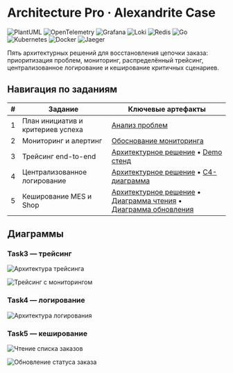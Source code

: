 # Architecture Pro · Alexandrite Case

![PlantUML](https://img.shields.io/badge/PlantUML-diagrams-%2333AADD?style=for-the-badge&logo=plantuml&logoColor=white)
![OpenTelemetry](https://img.shields.io/badge/OpenTelemetry-tracing-%23FF6F00?style=for-the-badge&logo=opentelemetry&logoColor=white)
![Grafana](https://img.shields.io/badge/Grafana-observability-%23F46800?style=for-the-badge&logo=grafana&logoColor=white)
![Loki](https://img.shields.io/badge/Loki-centralized%20logs-%2300A3C4?style=for-the-badge&logo=grafana&logoColor=white)
![Redis](https://img.shields.io/badge/Redis-caching-%23DC382D?style=for-the-badge&logo=redis&logoColor=white)
![Go](https://img.shields.io/badge/Go-microservices-%2300ADD8?style=for-the-badge&logo=go&logoColor=white)
![Kubernetes](https://img.shields.io/badge/Kubernetes-platform-%23326CE5?style=for-the-badge&logo=kubernetes&logoColor=white)
![Docker](https://img.shields.io/badge/Docker-containers-%232496ED?style=for-the-badge&logo=docker&logoColor=white)
![Jaeger](https://img.shields.io/badge/Jaeger-tracing%20UI-%23F8991D?style=for-the-badge&logo=jaeger&logoColor=white)

Пять архитектурных решений для восстановления цепочки заказа: приоритизация проблем, мониторинг, распределённый трейсинг, централизованное логирование и кеширование критичных сценариев.

## Навигация по заданиям

| # | Задание | Ключевые артефакты |
|---|---------|--------------------|
| 1 | План инициатив и критериев успеха | [Анализ проблем](Task1/%D0%9F%D0%BB%D0%B0%D0%BD%D0%B8%D1%80%D0%BE%D0%B2%D0%B0%D0%BD%D0%B8%D0%B5%3A%20%D0%B0%D0%BD%D0%B0%D0%BB%D0%B8%D0%B7%2C%20%D0%B8%D0%B4%D0%B5%D0%BD%D1%82%D0%B8%D1%84%D0%B8%D0%BA%D0%B0%D1%86%D0%B8%D1%8F%20%D0%BF%D1%80%D0%BE%D0%B1%D0%BB%D0%B5%D0%BC%20%D0%B8%20%D0%BF%D0%BE%D0%B8%D1%81%D0%BA%20%D1%80%D0%B5%D1%88%D0%B5%D0%BD%D0%B8%D0%B9.md) |
| 2 | Мониторинг и алертинг | [Обоснование мониторинга](Task2/%D0%92%D1%8B%D0%B1%D0%BE%D1%80%20%D0%B8%20%D0%BD%D0%B0%D1%81%D1%82%D1%80%D0%BE%D0%B9%D0%BA%D0%B0%20%D0%BC%D0%BE%D0%BD%D0%B8%D1%82%D0%BE%D1%80%D0%B8%D0%BD%D0%B3%D0%B0%20%D0%B2%20%D1%81%D0%B8%D1%81%D1%82%D0%B5%D0%BC%D0%B5.md) |
| 3 | Трейсинг end-to-end | [Архитектурное решение](Task3/%D0%90%D1%80%D1%85%D0%B8%D1%82%D0%B5%D0%BA%D1%82%D1%83%D1%80%D0%BD%D0%BE%D0%B5%20%D1%80%D0%B5%D1%88%D0%B5%D0%BD%D0%B8%D0%B5%20%D0%BF%D0%BE%20%D1%82%D1%80%D0%B5%D0%B9%D1%81%D0%B8%D0%BD%D0%B3%D1%83.md) • [Demo стенд](Task3/README.md) |
| 4 | Централизованное логирование | [Архитектурное решение](Task4/%D0%90%D1%80%D1%85%D0%B8%D1%82%D0%B5%D0%BA%D1%82%D1%83%D1%80%D0%BD%D0%BE%D0%B5%20%D1%80%D0%B5%D1%88%D0%B5%D0%BD%D0%B8%D0%B5%20%D0%BF%D0%BE%20%D0%BB%D0%BE%D0%B3%D0%B8%D1%80%D0%BE%D0%B2%D0%B0%D0%BD%D0%B8%D1%8E.md) • [C4-диаграмма](Task4/diag/logging-architecture-diagram.png) |
| 5 | Кеширование MES и Shop | [Архитектурное решение](Task5/%D0%90%D1%80%D1%85%D0%B8%D1%82%D0%B5%D0%BA%D1%82%D1%83%D1%80%D0%BD%D0%BE%D0%B5%20%D1%80%D0%B5%D1%88%D0%B5%D0%BD%D0%B8%D0%B5%20%D0%BF%D0%BE%20%D0%BA%D0%B5%D1%88%D0%B8%D1%80%D0%BE%D0%B2%D0%B0%D0%BD%D0%B8%D1%8E.md) • [Диаграмма чтения](Task5/diag/caching-read-orders-sequence.png) • [Диаграмма обновления](Task5/diag/caching-update-order-status-sequence.png) |

## Диаграммы

### Task3 — трейсинг

![Архитектура трейсинга](Task3/diag/tracing-architecture-diagram.png)

![Трейсинг с мониторингом](Task3/diag/tracing-with-monitoring-diagram.png)

### Task4 — логирование

![Архитектура логирования](Task4/diag/logging-architecture-diagram.png)

### Task5 — кеширование

![Чтение списка заказов](Task5/diag/caching-read-orders-sequence.png)

![Обновление статуса заказа](Task5/diag/caching-update-order-status-sequence.png)
